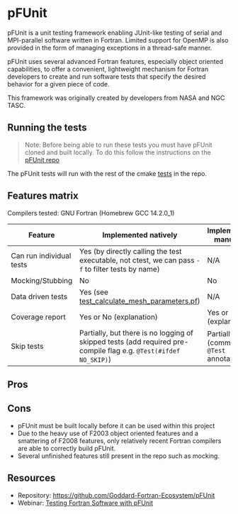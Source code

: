 # pFUnit
pFUnit is a unit testing framework enabling JUnit-like testing of serial and MPI-parallel software written in Fortran. Limited support for OpenMP is also provided in the form of managing exceptions in a thread-safe manner.

pFUnit uses several advanced Fortran features, especially object oriented capabilities, to offer a convenient, lightweight mechanism for Fortran developers to create and run software tests that specify the desired behavior for a given piece of code.

This framework was originally created by developers from NASA and NGC TASC.

## Running the tests

>Note: Before being able to run these tests you must have pFUnit cloned and built locally. To do this follow the instructions on the [pFUnit repo](https://github.com/Goddard-Fortran-Ecosystem/pFUnit)

The pFUnit tests will run with the rest of the cmake [tests](../README.md#running-the-tests) in the repo.

## Features matrix

Compilers tested: GNU Fortran (Homebrew GCC 14.2.0_1)

| Feature | Implemented natively | Implemented manually |
|---------|----------------------|----------------------|
| Can run individual tests | Yes (by directly calling the test executable, not ctest, we can pass `-f` to filter tests by name) | N/A |
| Mocking/Stubbing | No | No |
| Data driven tests | Yes (see [test_calculate_mesh_parameters.pf](./test_calculate_mesh_parameters.pf)) | N/A |
| Coverage report | Yes or No (explanation) | Yes or No (explanation) |
| Skip tests | Partially, but there is no logging of skipped tests (add required pre-compile flag e.g. `@Test(#ifdef NO_SKIP)`) | Partially (comment `@Test` annotation) |


## Pros

## Cons
- pFUnit must be built locally before it can be used within this project
- Due to the heavy use of F2003 object oriented features and a smattering of F2008 features, only relatively recent Fortran compilers are able to correctly build pFUnit.
- Several unfinished features still present in the repo such as mocking.

## Resources
- Repository: https://github.com/Goddard-Fortran-Ecosystem/pFUnit
- Webinar: [Testing Fortran Software with pFUnit](https://ideas-productivity.org/events/hpcbp-028-pfunit)